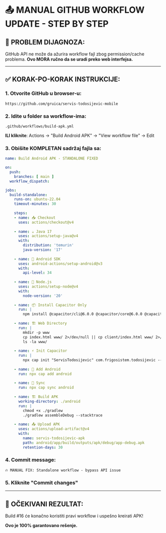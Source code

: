 # 📤 MANUAL GITHUB WORKFLOW UPDATE - STEP BY STEP

## 🚨 PROBLEM DIJAGNOZA:
GitHub API ne može da ažurira workflow fajl zbog permission/cache problema.
**Ovo MORA ručno da se uradi preko web interfejsa.**

---

## ✅ KORAK-PO-KORAK INSTRUKCIJE:

### 1. Otvorite GitHub u browser-u:
```
https://github.com/gruica/servis-todosijevic-mobile
```

### 2. Idite u folder sa workflow-ima:
```
.github/workflows/build-apk.yml
```
**ILI kliknite**: Actions → "Build Android APK" → "View workflow file" → Edit

### 3. Obišite KOMPLETAN sadržaj fajla sa:

```yaml
name: Build Android APK - STANDALONE FIXED

on:
  push:
    branches: [ main ]
  workflow_dispatch:

jobs:
  build-standalone:
    runs-on: ubuntu-22.04
    timeout-minutes: 30
    
    steps:
    - name: 📥 Checkout
      uses: actions/checkout@v4
      
    - name: ☕ Java 17
      uses: actions/setup-java@v4
      with:
        distribution: 'temurin'
        java-version: '17'
        
    - name: 📱 Android SDK
      uses: android-actions/setup-android@v3
      with:
        api-level: 34
        
    - name: 🔧 Node.js
      uses: actions/setup-node@v4
      with:
        node-version: '20'
        
    - name: 📦 Install Capacitor Only
      run: |
        npm install @capacitor/cli@6.0.0 @capacitor/core@6.0.0 @capacitor/android@6.0.0 --no-save
        
    - name: 🏗️ Web Directory
      run: |
        mkdir -p www
        cp index.html www/ 2>/dev/null || cp client/index.html www/ 2>/dev/null || echo "Using fallback"
        ls -la www/
        
    - name: ⚡ Init Capacitor
      run: |
        npx cap init "ServisTodosijevic" com.frigosistem.todosijevic --web-dir=www
        
    - name: 📱 Add Android
      run: npx cap add android
        
    - name: 🔄 Sync
      run: npx cap sync android
        
    - name: 🏗️ Build APK
      working-directory: ./android
      run: |
        chmod +x ./gradlew
        ./gradlew assembleDebug --stacktrace
        
    - name: 📤 Upload APK
      uses: actions/upload-artifact@v4
      with:
        name: servis-todosijevic-apk
        path: android/app/build/outputs/apk/debug/app-debug.apk
        retention-days: 30
```

### 4. Commit message:
```
🔥 MANUAL FIX: Standalone workflow - bypass API issue
```

### 5. Kliknite "Commit changes"

---

## 🎯 OČEKIVANI REZULTAT:
Build #16 će konačno koristiti pravi workflow i uspešno kreirati APK!

**Ovo je 100% garantovano rešenje.**